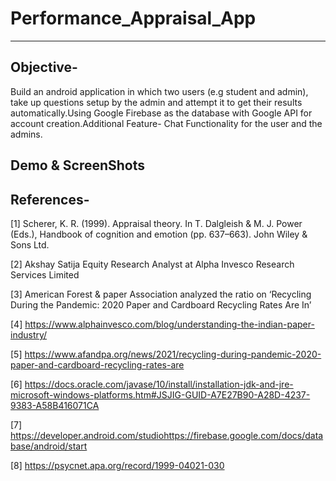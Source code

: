 # Performance_Appraisal_App
-------------------------

Objective-
---------------
Build an android application in which two users (e.g student and admin), take up questions setup by the admin and attempt it to get their results automatically.Using Google Firebase as the database with Google API for account creation.Additional Feature- Chat Functionality for the user and the admins.

Demo & ScreenShots
--------------------

References-
-------------
[1] Scherer, K. R. (1999). Appraisal theory. In T. Dalgleish & M. J. Power (Eds.), Handbook of cognition and emotion (pp. 637–663). John Wiley & Sons Ltd.

[2] Akshay Satija Equity Research Analyst at Alpha Invesco Research Services Limited

[3]	American Forest & paper Association analyzed the ratio on ‘Recycling During the Pandemic: 2020 Paper and Cardboard Recycling Rates Are In’

[4]	https://www.alphainvesco.com/blog/understanding-the-indian-paper-industry/

[5]	https://www.afandpa.org/news/2021/recycling-during-pandemic-2020-paper-and-cardboard-recycling-rates-are

[6]	https://docs.oracle.com/javase/10/install/installation-jdk-and-jre-microsoft-windows-platforms.htm#JSJIG-GUID-A7E27B90-A28D-4237-9383-A58B416071CA

[7]	https://developer.android.com/studiohttps://firebase.google.com/docs/database/android/start

[8] https://psycnet.apa.org/record/1999-04021-030
